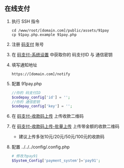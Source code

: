 ## 在线支付

1. 执行 SSH 指令

   ```
   cd /www/root/[domain.com]/public/assets/91pay
   cp 91pay.php.example 91pay.php
   ```

2. 注册 [码支付](https://codepay.fateqq.com/reg.html) 账号

3. 在 [码支付-系统设置](https://codepay.fateqq.com/admin/#/dataSet.html) 中获取你的 码支付ID 与 通信密钥

4. 填写通知地址

   ```
   https://[domain.com]/notify
   ```

5. 配置 91pay.php

   ```php
   //你的 码支付ID
   $codepay_config['id'] = '';
   //你的 通信密钥
   $codepay_config['key'] = '';
   ```

6. 在 [码支付-收款码上传](https://codepay.fateqq.com/admin/#/upQrcode.html?type=1) 上传收款二维码

7. 在 [码支付-收款码上传-批量上传](https://codepay.fateqq.com/admin/#/uploads.html?type=1) 上传带金额的收款二维码

   * 建议上传多张10元/20元/50元/100元的收款码

8. 配置 ../../../config/.config.php

   ```php
   # 修改为pay91
   $System_Config['payment_system']='pay91';
   ```
